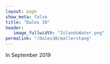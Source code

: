 ```yaml
---
layout: page
show_meta: false
title: "Dales 30"
header:
   image_fullwidth: "IslandsWater.png"
permalink: "/dales30/mallerstang"
---
```

In September 2019
